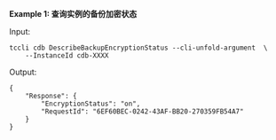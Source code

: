 **Example 1: 查询实例的备份加密状态**



Input: 

```
tccli cdb DescribeBackupEncryptionStatus --cli-unfold-argument  \
    --InstanceId cdb-XXXX
```

Output: 
```
{
    "Response": {
        "EncryptionStatus": "on",
        "RequestId": "6EF60BEC-0242-43AF-BB20-270359FB54A7"
    }
}
```

